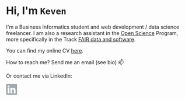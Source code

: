 #  Hi, I'm `Keven` 

I'm a Business Informatics student and web development / data science freelancer. I am also a research assistant in the [Open Science](https://www.uu.nl/en/research/open-science) Program, more specifically in the Track [FAIR data and software](https://www.uu.nl/en/research/open-science/tracks/fair-data-and-software). 

You can find my online CV [here](https://kequach.github.io/).

How to reach me? Send me an email (see bio) 📫 

Or contact me via LinkedIn:

<a href="https://www.linkedin.com/in/keven-quach-9907b7122/" target="_blank" rel="noopener noreferrer">
  <img align="left" alt="Keven Quach | LinkedIn" width="30px" src="https://github.com/kequach/kequach/blob/main/icons/linkedin.svg" />
</a>
<!--
**kequach/kequach** is a ✨ _special_ ✨ repository because its `README.md` (this file) appears on your GitHub profile.

Here are some ideas to get you started:

- 🔭 I’m currently working on ...
- 🌱 I’m currently learning ...
- 👯 I’m looking to collaborate on ...
- 🤔 I’m looking for help with ...
- 💬 Ask me about ...
- 📫 How to reach me: ...
- 😄 Pronouns: ...
- ⚡ Fun fact: ...
-->
